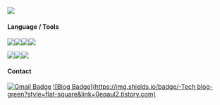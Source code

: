 

![](https://github-readme-stats.vercel.app/api?username=0equal2&show_icons=true&theme=white)



#### Language / Tools

![](https://img.shields.io/badge/-Python-%233776AB)![](https://img.shields.io/badge/-Java-%23007396)![](https://img.shields.io/badge/-MySQL-%234479A1)![](https://img.shields.io/badge/-C-%23A8B9CC)

![](https://img.shields.io/badge/-Jupyter%20Notebook-%23F37626)![](https://img.shields.io/badge/-Hadoop-%23C6002B)![](https://img.shields.io/badge/-Spark-%23E25A1C)



#### Contact

[![Gmail Badge](https://img.shields.io/badge/Gmail-d14836?style=flat-square&logo=Gmail&logoColor=white&link=mailto:duddms0115@gmail.com)](mailto:duddms0115@gmail.com)
[![Blog Badge](https://img.shields.io/badge/-Tech blog-green?style=flat-square&link=0eqaul2.tistory.com)](0eqaul2.tistory.com)


<!---
0equal2/0equal2 is a ✨ special ✨ repository because its `README.md` (this file) appears on your GitHub profile.
You can click the Preview link to take a look at your changes.
--->
